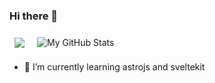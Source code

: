 ### Hi there 👋

<img align="center" style="margin:0.5rem" src="https://github-readme-stats.vercel.app/api/top-langs/?username=withered-flowers&hide=html,css&title_color=ffffff&text_color=c9cacc&icon_color=4AB197&bg_color=1A2B34" />

<img align="center" style="margin:0.5rem" src="https://github-readme-stats.vercel.app/api?username=withered-flowers&show_icons=true&line_height=27&count_private=true&title_color=ffffff&text_color=c9cacc&icon_color=4AB097&bg_color=1A2B34" alt="My GitHub Stats" />

- 🌱 I’m currently learning astrojs and sveltekit

<!--
**withered-flowers/withered-flowers** is a ✨ _special_ ✨ repository because its `README.md` (this file) appears on your GitHub profile.

Here are some ideas to get you started:

- 🔭 I’m currently working on ...
- 🌱 I’m currently learning ...
- 👯 I’m looking to collaborate on ...
- 🤔 I’m looking for help with ...
- 💬 Ask me about ...
- 📫 How to reach me: ...
- 😄 Pronouns: ...
- ⚡ Fun fact: ...
-->
